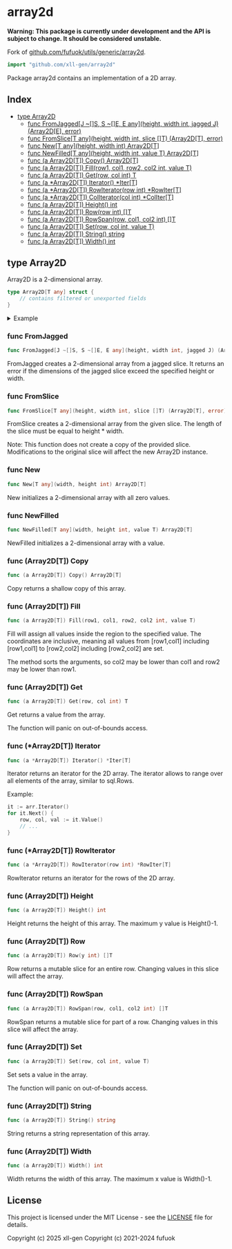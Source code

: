 
# array2d

**Warning: This package is currently under development and the API is subject to change. It should be considered unstable.**

Fork of [github.com/fufuok/utils/generic/array2d](https://github.com/fufuok/utils/commit/382fc5c9e91e33694350885335a3155e8f787959).

```go
import "github.com/xll-gen/array2d"
```

Package array2d contains an implementation of a 2D array.

## Index

- [type Array2D](<#type-array2d>)
  - [func FromJagged[J ~[]S, S ~[]E, E any](height, width int, jagged J) (Array2D[E], error)](<#func-fromjagged>)
  - [func FromSlice[T any](height, width int, slice []T) (Array2D[T], error)](<#func-fromslice>)
  - [func New[T any](height, width int) Array2D[T]](<#func-new>)
  - [func NewFilled[T any](height, width int, value T) Array2D[T]](<#func-newfilled>)
  - [func (a Array2D[T]) Copy() Array2D[T]](<#func-array2dt-copy>)
  - [func (a Array2D[T]) Fill(row1, col1, row2, col2 int, value T)](<#func-array2dt-fill>)
  - [func (a Array2D[T]) Get(row, col int) T](<#func-array2dt-get>)
  - [func (a *Array2D[T]) Iterator() *Iter[T]](<#func-array2dt-iterator>)
  - [func (a *Array2D[T]) RowIterator(row int) *RowIter[T]](<#func-array2dt-rowiterator>)
  - [func (a *Array2D[T]) ColIterator(col int) *ColIter[T]](<#func-array2dt-coliterator>)
  - [func (a Array2D[T]) Height() int](<#func-array2dt-height>)
  - [func (a Array2D[T]) Row(row int) []T](<#func-array2dt-row>)
  - [func (a Array2D[T]) RowSpan(row, col1, col2 int) []T](<#func-array2dt-rowspan>)
  - [func (a Array2D[T]) Set(row, col int, value T)](<#func-array2dt-set>)
  - [func (a Array2D[T]) String() string](<#func-array2dt-string>)
  - [func (a Array2D[T]) Width() int](<#func-array2dt-width>)


## type Array2D

Array2D is a 2\-dimensional array.

```go
type Array2D[T any] struct {
    // contains filtered or unexported fields
}
```

<details><summary>Example</summary>
<p>

```go package
import (
	"fmt"
	"strings"

	"github.com/xll-gen/array2d"
)

type Sudoku struct {
	arr array2d.Array2D[byte]
}

func (s Sudoku) PrintBoard() {
	var sb strings.Builder
	for y := 0; y < s.arr.Height(); y++ {
		if y%3 == 0 {
			sb.WriteString("+-------+-------+-------+\n")
		}
		for x := 0; x < s.arr.Width(); x++ {
			if x%3 == 0 {
				sb.WriteString("| ")
			}
			val := s.arr.Get(y, x)
			if val == 0 {
				sb.WriteByte(' ')
			} else {
				fmt.Fprint(&sb, val)
			}
			sb.WriteByte(' ')
		}
		sb.WriteString("|\n")
	}
	sb.WriteString("+-------+-------+-------+\n")
	fmt.Print(sb.String())
}

func ExampleArray2D() {
	arr, err := array2d.FromJagged(9, 9, [][]byte{
		{5, 3, 0, 0, 7, 0, 0, 0, 0},
		{6, 0, 0, 1, 9, 5, 0, 0, 0},
		{0, 9, 8, 0, 0, 0, 0, 6, 0},
		{8, 0, 0, 0, 6, 0, 0, 0, 3},
		{4, 0, 0, 8, 0, 3, 0, 0, 1},
		{7, 0, 0, 0, 2, 0, 0, 0, 6},
		{0, 6, 0, 0, 0, 0, 2, 8, 0},
		{0, 0, 0, 4, 1, 9, 0, 0, 5},
		{0, 0, 0, 0, 8, 0, 0, 7, 9},
	})
	if err != nil {
		panic(err)
	}

	s := Sudoku{
		arr: arr,
	}

	s.arr.Set(5, 2, 3)

	s.PrintBoard()
}

```

#### Output

```
+-------+-------+-------+
| 5 3   |   7   |       |
| 6     | 1 9 5 |       |
|   9 8 |       |   6   |
+-------+-------+-------+
| 8     |   6   |     3 |
| 4     | 8   3 |     1 |
| 7   3 |   2   |     6 |
+-------+-------+-------+
|   6   |       | 2 8   |
|       | 4 1 9 |     5 |
|       |   8   |   7 9 |
+-------+-------+-------+
```

</p>
</details>

### func FromJagged

```go
func FromJagged[J ~[]S, S ~[]E, E any](height, width int, jagged J) (Array2D[E], error)
```

FromJagged creates a 2-dimensional array from a jagged slice. It returns an error if the dimensions of the jagged slice exceed the specified height or width.

### func FromSlice

```go
func FromSlice[T any](height, width int, slice []T) (Array2D[T], error)
```

FromSlice creates a 2-dimensional array from the given slice. The length of the slice must be equal to height * width.

Note: This function does not create a copy of the provided slice. Modifications to the original slice will affect the new Array2D instance.

### func New

```go
func New[T any](width, height int) Array2D[T]
```

New initializes a 2\-dimensional array with all zero values.

### func NewFilled

```go
func NewFilled[T any](width, height int, value T) Array2D[T]
```

NewFilled initializes a 2\-dimensional array with a value.

### func \(Array2D\[T\]\) Copy

```go
func (a Array2D[T]) Copy() Array2D[T]
```

Copy returns a shallow copy of this array.

### func \(Array2D\[T\]\) Fill

```go
func (a Array2D[T]) Fill(row1, col1, row2, col2 int, value T)
```

Fill will assign all values inside the region to the specified value. The coordinates are inclusive, meaning all values from [row1,col1] including [row1,col1] to [row2,col2] including [row2,col2] are set.

The method sorts the arguments, so col2 may be lower than col1 and row2 may be lower than row1.

### func \(Array2D\[T\]\) Get

```go
func (a Array2D[T]) Get(row, col int) T
```

Get returns a value from the array.

The function will panic on out\-of\-bounds access.

### func \(\*Array2D\[T\]\) Iterator

```go
func (a *Array2D[T]) Iterator() *Iter[T]
```

Iterator returns an iterator for the 2D array. The iterator allows to range over all elements of the array, similar to sql.Rows.

Example:
```go
it := arr.Iterator()
for it.Next() {
    row, col, val := it.Value()
    // ...
}
```

### func \(\*Array2D\[T\]\) RowIterator

```go
func (a *Array2D[T]) RowIterator(row int) *RowIter[T]
```

RowIterator returns an iterator for the rows of the 2D array.

### func \(Array2D\[T\]\) Height

```go
func (a Array2D[T]) Height() int
```

Height returns the height of this array. The maximum y value is Height\(\)\-1.

### func \(Array2D\[T\]\) Row

```go
func (a Array2D[T]) Row(y int) []T
```

Row returns a mutable slice for an entire row. Changing values in this slice will affect the array.

### func \(Array2D\[T\]\) RowSpan

```go
func (a Array2D[T]) RowSpan(row, col1, col2 int) []T
```

RowSpan returns a mutable slice for part of a row. Changing values in this slice will affect the array.

### func \(Array2D\[T\]\) Set

```go
func (a Array2D[T]) Set(row, col int, value T)
```

Set sets a value in the array.

The function will panic on out\-of\-bounds access.

### func \(Array2D\[T\]\) String

```go
func (a Array2D[T]) String() string
```

String returns a string representation of this array.

### func \(Array2D\[T\]\) Width

```go
func (a Array2D[T]) Width() int
```

Width returns the width of this array. The maximum x value is Width\(\)\-1.

## License

This project is licensed under the MIT License - see the [LICENSE](LICENSE) file for details.

Copyright (c) 2025 xll-gen
Copyright (c) 2021-2024 fufuok
